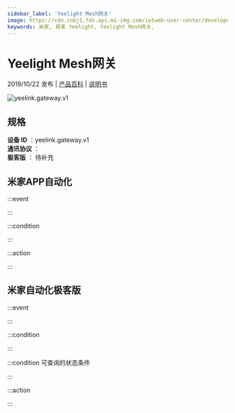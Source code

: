 ```yaml
---
sidebar_label: 'Yeelight Mesh网关'
image: https://cdn.cnbj1.fds.api.mi-img.com/iotweb-user-center/developer_1679069106547o79vQz8l.png?GalaxyAccessKeyId=AKVGLQWBOVIRQ3XLEW&Expires=9223372036854775807&Signature=afeA8S9vYk+zwrkhtcN8WhEQsw4=
keywords: 米家, 易来 Yeelight, Yeelight Mesh网关, 
---
```

# Yeelight Mesh网关

2019/10/22 发布 | [产品百科](https://home.mi.com/webapp/content/baike/product/index.html?model=yeelink.gateway.v1/) | [说明书](https://home.mi.com/views/introduction.html?model=yeelink.gateway.v1&region=cn)

![yeelink.gateway.v1](https://cdn.cnbj1.fds.api.mi-img.com/iotweb-user-center/developer_1679069106547o79vQz8l.png?GalaxyAccessKeyId=AKVGLQWBOVIRQ3XLEW&Expires=9223372036854775807&Signature=afeA8S9vYk+zwrkhtcN8WhEQsw4=)

## 规格  
> 
**设备 ID** ：yeelink.gateway.v1  
**通讯协议** ：  
**极客版**  ： 待补充 


## 米家APP自动化  

:::event  

:::

:::condition  

:::

:::action   

:::

## 米家自动化极客版  

:::event  

:::

:::condition  

:::

:::condition 可查询的状态条件  

:::

:::action  

:::

        
